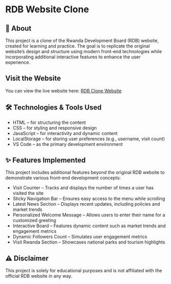 # RDB Website Clone
## 📌 About
This project is a clone of the Rwanda Development Board (RDB) website, created for learning and practice. The goal is to replicate the original website’s design and structure using modern front-end technologies while incorporating additional interactive features to enhance the user experience.
## Visit the Website
You can view the live website here: [RDB Clone Website](https://axoo01.github.io/RDB/)


## 🛠 Technologies & Tools Used
- HTML – for structuring the content
- CSS – for styling and responsive design
- JavaScript – for interactivity and dynamic content
- LocalStorage – for storing user preferences (e.g., username, visit count)
- VS Code – as the primary development environment
## ✨ Features Implemented
This project includes additional features beyond the original RDB website to demonstrate various front-end development concepts:

- Visit Counter – Tracks and displays the number of times a user has visited the site
- Sticky Navigation Bar – Ensures easy access to the menu while scrolling
- Latest News Section – Displays recent updates, including policies and market trends
- Personalized Welcome Message – Allows users to enter their name for a customized greeting
- Interactive Board – Features dynamic content such as market trends and engagement metrics
- Dynamic Followers Count – Simulates user engagement metrics
- Visit Rwanda Section – Showcases national parks and tourism highlights

## ⚠️ Disclaimer
This project is solely for educational purposes and is not affiliated with the official RDB website in any way.



